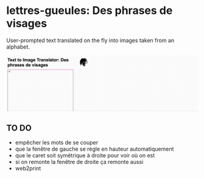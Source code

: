 # lettres-gueules: Des phrases de visages

User-prompted text translated on the fly into images taken from an alphabet.

![alt text](https://github.com/antoineszatkownik/lettres-goules/blob/main/example.gif)

## TO DO

* empêcher les mots de se couper
* que la fenêtre de gauche se règle en hauteur automatiquement
* que le caret soit symétrique à droite pour voir où on est
* si on remonte la fenêtre de droite ça remonte aussi
* web2print

